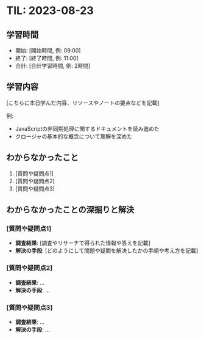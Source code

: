 # TIL: 2023-08-23

## 学習時間
- 開始: [開始時間, 例: 09:00]
- 終了: [終了時間, 例: 11:00]
- 合計: [合計学習時間, 例: 2時間]

## 学習内容
[こちらに本日学んだ内容、リソースやノートの要点などを記載]

例:
- JavaScriptの非同期処理に関するドキュメントを読み進めた
- クロージャの基本的な概念について理解を深めた

## わからなかったこと
1. [質問や疑問点1]
2. [質問や疑問点2]
3. [質問や疑問点3]

## わからなかったことの深掘りと解決
### [質問や疑問点1]
- **調査結果**: [調査やリサーチで得られた情報や答えを記載]
- **解決の手段**: [どのようにして問題や疑問を解決したかの手順や考え方を記載]

### [質問や疑問点2]
- **調査結果**: ...
- **解決の手段**: ...

### [質問や疑問点3]
- **調査結果**: ...
- **解決の手段**: ...

